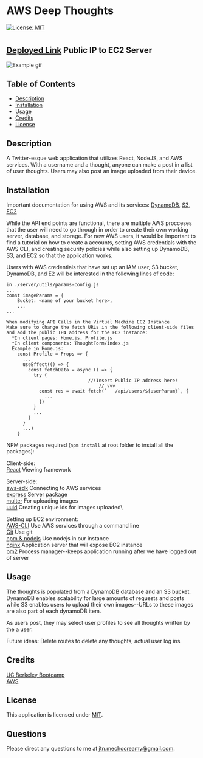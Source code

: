 # AWS Deep Thoughts
[![License: MIT](https://img.shields.io/badge/License-MIT-yellow.svg)](https://opensource.org/licenses/MIT)
#
## [Deployed Link](http://3.22.175.224/) Public IP to EC2 Server
![Example gif](Deep_Thoughts.gif)

## Table of Contents
* [Description](#Description)
* [Installation](#Installation)
* [Usage](#Usage)
* [Credits](#Credits)
* [License](#License)

## Description

A Twitter-esque web application that utilizes React, NodeJS, and AWS services.  With a username and a thought, anyone can make a post in a list of user thoughts.  Users may also post an image uploaded from their device.

## Installation
Important documentation for using AWS and its services:
[DynamoDB](https://aws.amazon.com/dynamodb/), [S3](https://aws.amazon.com/s3/?nc2=type_a), [EC2](https://aws.amazon.com/ec2/)

While the API end points are functional, there are multiple AWS procceses that the user will need to go through in order to create their own working server, database, and storage.  For new AWS users, it would be important to find a tutorial on how to create a accounts, setting AWS credentials with the AWS CLI, and creating security policies while also setting up DynamoDB, S3, and EC2 so that the application works.

Users with AWS credentials that have set up an IAM user, S3 bucket, DynamoDB, and E2 will be interested in the following lines of code:
```
in ./server/utils/params-config.js
...
const imageParams = {
    Bucket: <name of your bucket here>,
    ...
...
```

```
When modifying API Calls in the Virtual Machine EC2 Instance
Make sure to change the fetch URLs in the following client-side files and add the public IP4 address for the EC2 instance:
  *In client pages: Home.js, Profile.js
  *In client components: ThoughtForm/index.js
  Example in Home.js:
    const Profile = Props => {
      ...
      useEffect(() => {
        const fetchData = async () => {
          try {
                              //!Insert Public IP address here!
                                  // vvv
            const res = await fetch(`   /api/users/${userParam}`, {
              ...
            })
          }
          ...
        }
      }
      ...)
    }
```

NPM packages required (`npm install` at root folder to install all the packages):

Client-side:\
[React](https://reactjs.org) Viewing framework

Server-side:\
[aws-sdk](https://www.npmjs.com/package/aws-sdk) Connecting to AWS services\
[express](https://www.npmjs.com/package/express) Server package\
[multer](https://www.npmjs.com/package/multer) For uploading images\
[uuid](https://www.npmjs.com/package/uuid) Creating unique ids for images uploaded\

Setting up EC2 environment:\
[AWS-CLI](https://aws.amazon.com/cli/) Use AWS services through a command line\
[Git](https://github.com/git-guides/install-git) Use git\
[npm & nodejs](https://nodejs.org/en/) Use nodejs in our instance\
[nginx](http://nginx.org/) Application server that will expose EC2 instance\
[pm2](https://www.npmjs.com/package/pm2) Process manager--keeps application running after we have logged out of server

## Usage

The thoughts is populated from a DynamoDB database and an S3 bucket.  DynamoDB enables scalability for large amounts of requests and posts while S3 enables users to upload their own images--URLs to these images are also part of each dynamoDB item.

As users post, they may select user profiles to see all thoughts written by the a user.

Future ideas: Delete routes to delete any thoughts, actual user log ins

## Credits

[UC Berkeley Bootcamp](https://bootcampspot.com/)\
[AWS](https://aws.amazon.com/)

## License

This application is licensed under [MIT](https://opensource.org/licenses/MIT).

## Questions
Please direct any questions to me at jtn.mechocreamy@gmail.com.
